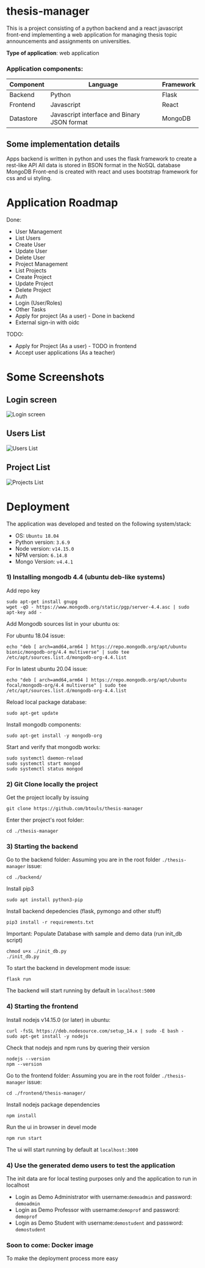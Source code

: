 # thesis-manager 

This is a project consisting of a python backend and a react javascript front-end implementing a web application for managing thesis topic announcements and assignments on universities.

**Type of application**: web application

### Application components:

Component | Language   | Framework
----------|------------|----------
Backend   | Python     | Flask
Frontend  | Javascript | React
Datastore | Javascript interface and Binary JSON format | MongoDB 


## Some implementation details

Apps backend is written in python and uses the flask framework to create a rest-like API 
All data is stored in BSON format in the NoSQL database MongoDB
Front-end is created with react and uses bootstrap framework for css and ui styling. 

Application Roadmap
===================

Done:
- User Management
 - List Users
 - Create User
 - Update User
 - Delete User
- Project Management
 - List Projects
 - Create Project
 - Update Project
 - Delete Project
- Auth
 - Login (User/Roles)
- Other Tasks
 - Apply for project (As a user) - Done in backend
 - External sign-in with oidc 


TODO:
- Apply for Project (As a user) - TODO in frontend
- Accept user applications (As a teacher)

# Some Screenshots

## Login screen
![Login screen](./docs/shot-login.jpg)

## Users List
![Users List](./docs/shot-users.jpg)

## Project List
![Projects List](./docs/shot-projects.jpg)

# Deployment 

The application was developed and tested on the following system/stack:

- OS: `Ubuntu 18.04`
- Python version: `3.6.9`
- Node version: `v14.15.0`
- NPM version: `6.14.8`
- Mongo Version: `v4.4.1`

### 1) Installing mongodb 4.4 (ubuntu deb-like systems)

Add repo key
```
sudo apt-get install gnupg
wget -qO - https://www.mongodb.org/static/pgp/server-4.4.asc | sudo apt-key add -
```

Add Mongodb sources list in your ubuntu os:

For ubuntu 18.04 issue:
```
echo "deb [ arch=amd64,arm64 ] https://repo.mongodb.org/apt/ubuntu bionic/mongodb-org/4.4 multiverse" | sudo tee /etc/apt/sources.list.d/mongodb-org-4.4.list
```

For In latest ubuntu 20.04 issue:
```
echo "deb [ arch=amd64,arm64 ] https://repo.mongodb.org/apt/ubuntu focal/mongodb-org/4.4 multiverse" | sudo tee /etc/apt/sources.list.d/mongodb-org-4.4.list
```

Reload local package database:
```
sudo apt-get update
```

Install mongodb components:
```
sudo apt-get install -y mongodb-org
```

Start and verify that mongodb works:
```
sudo systemctl daemon-reload
sudo systemctl start mongod
sudo systemctl status mongod

```

### 2) Git Clone locally the project

Get the project locally by issuing
```
git clone https://github.com/btouls/thesis-manager
```

Enter ther project's root folder:
```
cd ./thesis-manager
```


### 3) Starting the backend

Go to the backend folder:
Assuming you are in the root folder `./thesis-manager` issue:
```
cd ./backend/
```

Install pip3 
```
sudo apt install python3-pip
```

Install backend depedencies (flask, pymongo and other stuff)
```
pip3 install -r requirements.txt
```

Important: Populate Database with sample and demo data (run init_db script)
```
chmod u+x ./init_db.py
./init_db.py
```

To start the backend in development mode issue:
```
flask run
```

The backend will start running by default in `localhost:5000`

### 4) Starting the frontend
Install nodejs v14.15.0 (or later) in ubuntu:
```
curl -fsSL https://deb.nodesource.com/setup_14.x | sudo -E bash -
sudo apt-get install -y nodejs
```

Check that nodejs and npm runs by quering their version
```
nodejs --version
npm --version
```

Go to the frontend folder:
Assuming you are in the root folder `./thesis-manager` issue:
```
cd ./frontend/thesis-manager/
```

Install nodejs package dependencies
```
npm install
```

Run the ui in browser in devel mode
```
npm run start
```

The ui will start running by default at `localhost:3000`

### 4) Use the generated demo users to test the application
The init data are for local testing purposes only and the application to run in localhost

- Login as Demo Administrator with username:`demoadmin` and password: `demoadmin`
- Login as Demo Professor with username:`demoprof` and password: `demoprof`
- Login as Demo Student with username:`demostudent` and password: `demostudent`

### Soon to come: Docker image
To make the deployment process more easy 